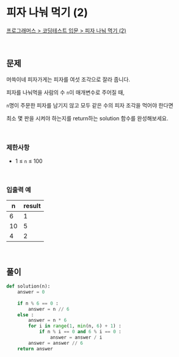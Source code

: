 # 피자 나눠 먹기 (2)

[프로그래머스 > 코딩테스트 입문 > 피자 나눠 먹기 (2)](https://school.programmers.co.kr/learn/courses/30/lessons/120815)

<br/>

## 문제

머쓱이네 피자가게는 피자를 여섯 조각으로 잘라 줍니다. 

피자를 나눠먹을 사람의 수 `n`이 매개변수로 주어질 때,

`n`명이 주문한 피자를 남기지 않고 모두 같은 수의 피자 조각을 먹어야 한다면

최소 몇 판을 시켜야 하는지를 return하는 solution 함수를 완성해보세요.

<br/>

### 제한사항
- 1 ≤ `n` ≤ 100

<br/>

### 입출력 예

| n  | result |
| -- | ------ |
| 6  | 1      |
| 10 | 5      |
| 4  | 2      |

<br/>

## 풀이

```Python
def solution(n):
    answer = 0
    
    if n % 6 == 0 :
        answer = n // 6
    else :
        answer = n * 6
        for i in range(1, min(n, 6) + 1) :
            if n % i == 0 and 6 % i == 0 :
                answer = answer / i
        answer = answer // 6
    return answer
```
